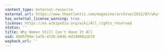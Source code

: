 ```yaml
---
content_type: external-resource
external_url: https://www.theatlantic.com/magazine/archive/2012/07/why-women-still-cant-have-it-all/309020/
has_external_license_warning: true
license: https://en.wikipedia.org/wiki/All_rights_reserved
status: ''
title: Why Women Still Can't Have It All
uid: bb95f89e-1a7b-4f2b-b84b-6d34868a1b79
wayback_url: ''
---
```

